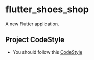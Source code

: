 # flutter_shoes_shop

A new Flutter application.

## Project CodeStyle 
- You should follow this [CodeStyle](https://github.com/flutter/flutter/wiki/Style-guide-for-Flutter-repo#table-of-contents)
